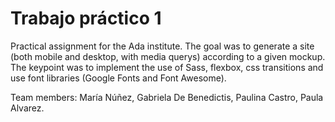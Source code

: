 # Trabajo práctico 1

Practical assignment for the Ada institute. The goal was to generate a site (both mobile and desktop, with media querys) according to a given mockup. The keypoint was to implement the use of Sass, flexbox, css transitions and use font libraries (Google Fonts and Font Awesome).

Team members:
María Núñez,
Gabriela De Benedictis,
Paulina Castro,
Paula Alvarez.
